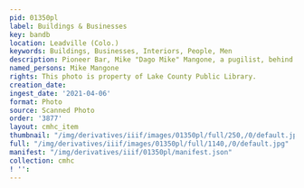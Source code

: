 ```yaml
---
pid: 01350pl
label: Buildings & Businesses
key: bandb
location: Leadville (Colo.)
keywords: Buildings, Businesses, Interiors, People, Men
description: Pioneer Bar, Mike "Dago Mike" Mangone, a pugilist, behind bar
named_persons: Mike Mangone
rights: This photo is property of Lake County Public Library.
creation_date: 
ingest_date: '2021-04-06'
format: Photo
source: Scanned Photo
order: '3877'
layout: cmhc_item
thumbnail: "/img/derivatives/iiif/images/01350pl/full/250,/0/default.jpg"
full: "/img/derivatives/iiif/images/01350pl/full/1140,/0/default.jpg"
manifest: "/img/derivatives/iiif/01350pl/manifest.json"
collection: cmhc
! '': 
---
```

